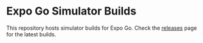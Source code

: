# Expo Go Simulator Builds

This repository hosts simulator builds for Expo Go. Check the [releases](https://github.com/expo/expo-go-releases/releases) page for the latest builds.
